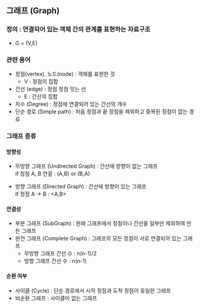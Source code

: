 ## 그래프 (Graph)

### 정의 : 연결되어 있는 객체 간의 관계를 표현하는 자료구조
* G = (V,E)

### 관련 용어

* 정점(vertex), 노드(node) : 객체를 표현한 것
  * V : 정점의 집합
* 간선 (edge) : 정점 정점 잇는 선
  * E : 간선의 집합  
* 차수 (Degree) : 정점에 연결되어 있는 간선의 개수
* 단순 경로 (Simple path) : 처음 정점과 끝 정점을 제외하고 중복된 정점이 없는 경로

### 그래프 종류

#### 방향성
* 무방향 그래프 (Undirected Graph) : 간선에 방향이 없는 그래프
  <br>if 정점 A, B 연결 : (A,B) or (B,A)
  
* 방향 그래프 (Directed Graph) : 간선에 방향이 있는 그래프
  <br>if 정점 A -> B : <A,B>

#### 연결성
* 부분 그래프 (SubGraph) : 원래 그래프에서 정점이나 간선을 일부만 제외하여 만든 그래프
* 완전 그래프 (Complete Graph) : 그래프의 모든 정점이 서로 연결되어 있는 그래프
  * 무방향 그래프 간선 수 : n(n-1)/2
  * 방향 그래프 간선 수 :  n(n-1)

#### 순환 여부
* 사이클 (Cycle) : 단순 경로에서 시작 정점과 도착 정점이 동일한 그래프
* 비순환 그래프 : 사이클이 없는 그래프
